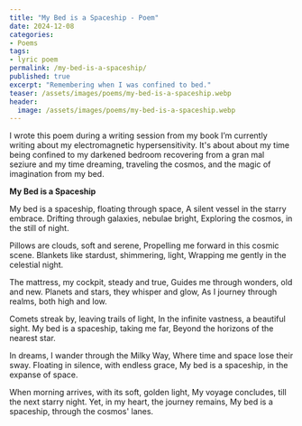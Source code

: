 ```yaml
---
title: "My Bed is a Spaceship - Poem"
date: 2024-12-08
categories:
- Poems
tags:
- lyric poem 
permalink: /my-bed-is-a-spaceship/
published: true
excerpt: "Remembering when I was confined to bed."
teaser: /assets/images/poems/my-bed-is-a-spaceship.webp
header:
  image: /assets/images/poems/my-bed-is-a-spaceship.webp
---
```

I wrote this poem during a writing session from my book I’m currently writing about my electromagnetic hypersensitivity. It's about about my time being confined to my darkened bedroom recovering from a gran mal seziure and my time dreaming, traveling the cosmos, and the magic of imagination from my bed. 

**My Bed is a Spaceship**

My bed is a spaceship, floating through space,
A silent vessel in the starry embrace.
Drifting through galaxies, nebulae bright,
Exploring the cosmos, in the still of night.

Pillows are clouds, soft and serene,
Propelling me forward in this cosmic scene.
Blankets like stardust, shimmering, light,
Wrapping me gently in the celestial night.

The mattress, my cockpit, steady and true,
Guides me through wonders, old and new.
Planets and stars, they whisper and glow,
As I journey through realms, both high and low.

Comets streak by, leaving trails of light,
In the infinite vastness, a beautiful sight.
My bed is a spaceship, taking me far,
Beyond the horizons of the nearest star.

In dreams, I wander through the Milky Way,
Where time and space lose their sway.
Floating in silence, with endless grace,
My bed is a spaceship, in the expanse of space.

When morning arrives, with its soft, golden light,
My voyage concludes, till the next starry night.
Yet, in my heart, the journey remains,
My bed is a spaceship, through the cosmos' lanes.